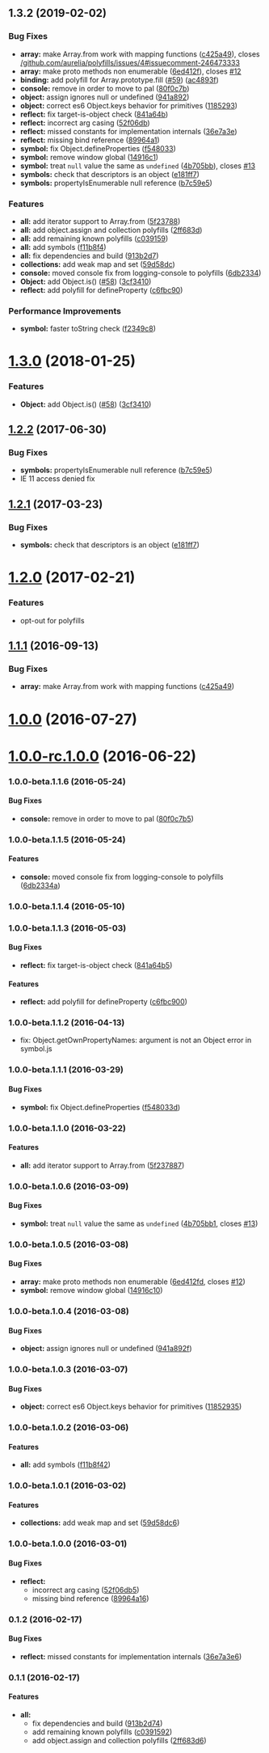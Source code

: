 <a name="1.3.2"></a>
## 1.3.2 (2019-02-02)


### Bug Fixes

* **array:** make Array.from work with mapping functions ([c425a49](https://github.com/aurelia/dummy/commit/c425a49)), closes [/github.com/aurelia/polyfills/issues/4#issuecomment-246473333](https://github.com//github.com/aurelia/polyfills/issues/4/issues/issuecomment-246473333)
* **array:** make proto methods non enumerable ([6ed412f](https://github.com/aurelia/dummy/commit/6ed412f)), closes [#12](https://github.com/aurelia/dummy/issues/12)
* **binding:** add polyfill for Array.prototype.fill ([#59](https://github.com/aurelia/dummy/issues/59)) ([ac4893f](https://github.com/aurelia/dummy/commit/ac4893f))
* **console:** remove in order to move to pal ([80f0c7b](https://github.com/aurelia/dummy/commit/80f0c7b))
* **object:** assign ignores null or undefined ([941a892](https://github.com/aurelia/dummy/commit/941a892))
* **object:** correct es6 Object.keys behavior for primitives ([1185293](https://github.com/aurelia/dummy/commit/1185293))
* **reflect:** fix target-is-object check ([841a64b](https://github.com/aurelia/dummy/commit/841a64b))
* **reflect:** incorrect arg casing ([52f06db](https://github.com/aurelia/dummy/commit/52f06db))
* **reflect:** missed constants for implementation internals ([36e7a3e](https://github.com/aurelia/dummy/commit/36e7a3e))
* **reflect:** missing bind reference ([89964a1](https://github.com/aurelia/dummy/commit/89964a1))
* **symbol:** fix Object.defineProperties ([f548033](https://github.com/aurelia/dummy/commit/f548033))
* **symbol:** remove window global ([14916c1](https://github.com/aurelia/dummy/commit/14916c1))
* **symbol:** treat `null` value the same as `undefined` ([4b705bb](https://github.com/aurelia/dummy/commit/4b705bb)), closes [#13](https://github.com/aurelia/dummy/issues/13)
* **symbols:** check that descriptors is an object ([e181ff7](https://github.com/aurelia/dummy/commit/e181ff7))
* **symbols:** propertyIsEnumerable null reference ([b7c59e5](https://github.com/aurelia/dummy/commit/b7c59e5))


### Features

* **all:** add iterator support to Array.from ([5f23788](https://github.com/aurelia/dummy/commit/5f23788))
* **all:** add object.assign and collection polyfills ([2ff683d](https://github.com/aurelia/dummy/commit/2ff683d))
* **all:** add remaining known polyfills ([c039159](https://github.com/aurelia/dummy/commit/c039159))
* **all:** add symbols ([f11b8f4](https://github.com/aurelia/dummy/commit/f11b8f4))
* **all:** fix dependencies and build ([913b2d7](https://github.com/aurelia/dummy/commit/913b2d7))
* **collections:** add weak map and set ([59d58dc](https://github.com/aurelia/dummy/commit/59d58dc))
* **console:** moved console fix from logging-console to polyfills ([6db2334](https://github.com/aurelia/dummy/commit/6db2334))
* **Object:** add Object.is() ([#58](https://github.com/aurelia/dummy/issues/58)) ([3cf3410](https://github.com/aurelia/dummy/commit/3cf3410))
* **reflect:** add polyfill for defineProperty ([c6fbc90](https://github.com/aurelia/dummy/commit/c6fbc90))


### Performance Improvements

* **symbol:** faster toString check ([f2349c8](https://github.com/aurelia/dummy/commit/f2349c8))



<a name="1.3.0"></a>
# [1.3.0](https://github.com/aurelia/polyfills/compare/1.2.2...v1.3.0) (2018-01-25)


### Features

* **Object:** add Object.is() ([#58](https://github.com/aurelia/polyfills/issues/58)) ([3cf3410](https://github.com/aurelia/polyfills/commit/3cf3410))



<a name="1.2.2"></a>
## [1.2.2](https://github.com/aurelia/polyfills/compare/1.2.1...v1.2.2) (2017-06-30)


### Bug Fixes

* **symbols:** propertyIsEnumerable null reference ([b7c59e5](https://github.com/aurelia/polyfills/commit/b7c59e5))
* IE 11 access denied fix



<a name="1.2.1"></a>
## [1.2.1](https://github.com/aurelia/polyfills/compare/1.2.0...v1.2.1) (2017-03-23)


### Bug Fixes

* **symbols:** check that descriptors is an object ([e181ff7](https://github.com/aurelia/polyfills/commit/e181ff7))



<a name="1.2.0"></a>
# [1.2.0](https://github.com/aurelia/polyfills/compare/1.1.1...v1.2.0) (2017-02-21)

### Features

* opt-out for polyfills

<a name="1.1.1"></a>
## [1.1.1](https://github.com/aurelia/polyfills/compare/1.1.0...v1.1.1) (2016-09-13)


### Bug Fixes

* **array:** make Array.from work with mapping functions ([c425a49](https://github.com/aurelia/polyfills/commit/c425a49))



<a name="1.0.0"></a>
# [1.0.0](https://github.com/aurelia/polyfills/compare/1.0.0-rc.1.0.0...v1.0.0) (2016-07-27)



<a name="1.0.0-rc.1.0.0"></a>
# [1.0.0-rc.1.0.0](https://github.com/aurelia/polyfills/compare/1.0.0-beta.2.0.1...v1.0.0-rc.1.0.0) (2016-06-22)



### 1.0.0-beta.1.1.6 (2016-05-24)


#### Bug Fixes

* **console:** remove in order to move to pal ([80f0c7b5](http://github.com/aurelia/polyfills/commit/80f0c7b5c2e3c1abf290b1ed42fb84f1c340d31d))


### 1.0.0-beta.1.1.5 (2016-05-24)


#### Features

* **console:** moved console fix from logging-console to polyfills ([6db2334a](http://github.com/aurelia/polyfills/commit/6db2334a31e5d36f30e2dbda47bfaa2162f279bf))


### 1.0.0-beta.1.1.4 (2016-05-10)


### 1.0.0-beta.1.1.3 (2016-05-03)


#### Bug Fixes

* **reflect:** fix target-is-object check ([841a64b5](http://github.com/aurelia/polyfills/commit/841a64b597d320425773b393dfe4366ca0fc22bb))


#### Features

* **reflect:** add polyfill for defineProperty ([c6fbc900](http://github.com/aurelia/polyfills/commit/c6fbc900e8e62bbf6dd3730e3557de12e10d4f4b))


### 1.0.0-beta.1.1.2 (2016-04-13)

* fix: Object.getOwnPropertyNames: argument is not an Object error in symbol.js


### 1.0.0-beta.1.1.1 (2016-03-29)


#### Bug Fixes

* **symbol:** fix Object.defineProperties ([f548033d](http://github.com/aurelia/polyfills/commit/f548033d486a26770195daf95a94e905510106f1))


### 1.0.0-beta.1.1.0 (2016-03-22)


#### Features

* **all:** add iterator support to Array.from ([5f237887](http://github.com/aurelia/polyfills/commit/5f237887f5f750c365ba71c292f3427ae5301a8b))


### 1.0.0-beta.1.0.6 (2016-03-09)


#### Bug Fixes

* **symbol:** treat `null` value the same as `undefined` ([4b705bb1](http://github.com/aurelia/polyfills/commit/4b705bb1c4886e197d0e8dfcc291fb3308238372), closes [#13](http://github.com/aurelia/polyfills/issues/13))


### 1.0.0-beta.1.0.5 (2016-03-08)


#### Bug Fixes

* **array:** make proto methods non enumerable ([6ed412fd](http://github.com/aurelia/polyfills/commit/6ed412fd206c2b987658e205470c496630a0dd6f), closes [#12](http://github.com/aurelia/polyfills/issues/12))
* **symbol:** remove window global ([14916c10](http://github.com/aurelia/polyfills/commit/14916c10efa17a6f2a109beb4979fbe038879649))


### 1.0.0-beta.1.0.4 (2016-03-08)


#### Bug Fixes

* **object:** assign ignores null or undefined ([941a892f](http://github.com/aurelia/polyfills/commit/941a892f8a63bce8dea3566c97e911ee31622359))


### 1.0.0-beta.1.0.3 (2016-03-07)


#### Bug Fixes

* **object:** correct es6 Object.keys behavior for primitives ([11852935](http://github.com/aurelia/polyfills/commit/11852935d02a451f2ea13c48dd0dd6877d890c8e))


### 1.0.0-beta.1.0.2 (2016-03-06)


#### Features

* **all:** add symbols ([f11b8f42](http://github.com/aurelia/polyfills/commit/f11b8f422cb512c3e4aba377278ab0a33375a96d))


### 1.0.0-beta.1.0.1 (2016-03-02)


#### Features

* **collections:** add weak map and set ([59d58dc6](http://github.com/aurelia/polyfills/commit/59d58dc6a571718a3b70329d6c54d3a5c00a063b))


### 1.0.0-beta.1.0.0 (2016-03-01)


#### Bug Fixes

* **reflect:**
  * incorrect arg casing ([52f06db5](http://github.com/aurelia/polyfills/commit/52f06db5682042ee1b3c4601a4133b10e446e7b4))
  * missing bind reference ([89964a16](http://github.com/aurelia/polyfills/commit/89964a1602ad216ef1db0f04823f62dd04a67dca))


### 0.1.2 (2016-02-17)


#### Bug Fixes

* **reflect:** missed constants for implementation internals ([36e7a3e6](http://github.com/aurelia/polyfills/commit/36e7a3e6b8f7327af65e01fc98e04352998b0abc))


### 0.1.1 (2016-02-17)


#### Features

* **all:**
  * fix dependencies and build ([913b2d74](http://github.com/aurelia/polyfills/commit/913b2d746f317102904346af30051140a9e50bf2))
  * add remaining known polyfills ([c0391592](http://github.com/aurelia/polyfills/commit/c03915926a3c531ce67d0156d16729def2482b14))
  * add object.assign and collection polyfills ([2ff683d6](http://github.com/aurelia/polyfills/commit/2ff683d6fdd6a36857d30a14f2b80c5e57815a54))
